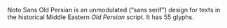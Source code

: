 Noto Sans Old Persian is an unmodulated (“sans serif”) design for texts in the historical Middle Eastern _Old Persian_ script. It has 55 glyphs.